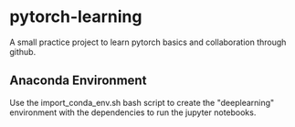 # pytorch-learning

A small practice project to learn pytorch basics and collaboration through github.

## Anaconda Environment

Use the import_conda_env.sh bash script to create the "deeplearning" environment with the dependencies to run the jupyter notebooks.
